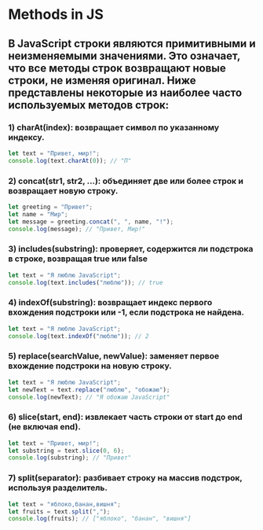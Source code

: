 # Methods in JS
## В JavaScript строки являются примитивными и неизменяемыми значениями. Это означает, что все методы строк возвращают новые строки, не изменяя оригинал. Ниже представлены некоторые из наиболее часто используемых методов строк:

### 1) charAt(index): возвращает символ по указанному индексу.
```Javascript
let text = "Привет, мир!";
console.log(text.charAt(0)); // "П"
```

### 2) concat(str1, str2, ...): объединяет две или более строк и возвращает новую строку.
```Javascript
let greeting = "Привет";
let name = "Мир";
let message = greeting.concat(", ", name, "!");
console.log(message); // "Привет, Мир!"
```

### 3) includes(substring): проверяет, содержится ли подстрока в строке, возвращая true или false
```Javascript
let text = "Я люблю JavaScript";
console.log(text.includes("люблю")); // true
```

###  4) indexOf(substring): возвращает индекс первого вхождения подстроки или -1, если подстрока не найдена.
```Javascript
let text = "Я люблю JavaScript";
console.log(text.indexOf("люблю")); // 2
```

###  5) replace(searchValue, newValue): заменяет первое вхождение подстроки на новую строку.
```Javascript
let text = "Я люблю JavaScript";
let newText = text.replace("люблю", "обожаю");
console.log(newText); // "Я обожаю JavaScript"
```

###  6) slice(start, end): извлекает часть строки от start до end (не включая end).
```Javascript
let text = "Привет, мир!";
let substring = text.slice(0, 6);
console.log(substring); // "Привет"
```

###  7) split(separator): разбивает строку на массив подстрок, используя разделитель.
```Javascript
let text = "яблоко,банан,вишня";
let fruits = text.split(",");
console.log(fruits); // ["яблоко", "банан", "вишня"]
```
